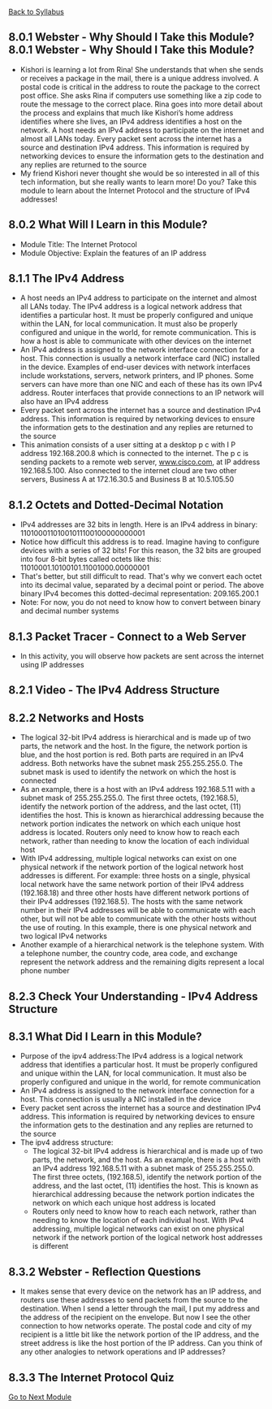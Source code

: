 [Back to Syllabus](./README.md#course-syllabus)

## 8.0.1 Webster - Why Should I Take this Module?8.0.1 Webster - Why Should I Take this Module?

- Kishori is learning a lot from Rina! She understands that when she sends or receives a package in the mail, there is a unique address involved. A postal code is critical in the address to route the package to the correct post office. She asks Rina if computers use something like a zip code to route the message to the correct place. Rina goes into more detail about the process and explains that much like Kishori’s home address identifies where she lives, an IPv4 address identifies a host on the network. A host needs an IPv4 address to participate on the internet and almost all LANs today. Every packet sent across the internet has a source and destination IPv4 address. This information is required by networking devices to ensure the information gets to the destination and any replies are returned to the source
- My friend Kishori never thought she would be so interested in all of this tech information, but she really wants to learn more! Do you? Take this module to learn about the Internet Protocol and the structure of IPv4 addresses!

## 8.0.2 What Will I Learn in this Module?

- Module Title: The Internet Protocol
- Module Objective: Explain the features of an IP address

## 8.1.1 The IPv4 Address

- A host needs an IPv4 address to participate on the internet and almost all LANs today. The IPv4 address is a logical network address that identifies a particular host. It must be properly configured and unique within the LAN, for local communication. It must also be properly configured and unique in the world, for remote communication. This is how a host is able to communicate with other devices on the internet
- An IPv4 address is assigned to the network interface connection for a host. This connection is usually a network interface card (NIC) installed in the device. Examples of end-user devices with network interfaces include workstations, servers, network printers, and IP phones. Some servers can have more than one NIC and each of these has its own IPv4 address. Router interfaces that provide connections to an IP network will also have an IPv4 address
- Every packet sent across the internet has a source and destination IPv4 address. This information is required by networking devices to ensure the information gets to the destination and any replies are returned to the source
- This animation consists of a user sitting at a desktop p c with I P address 192.168.200.8 which is connected to the internet. The p c is sending packets to a remote web server, www.cisco.com, at IP address 192.168.5.100. Also connected to the internet cloud are two other servers, Business A at 172.16.30.5 and Business B at 10.5.105.50

## 8.1.2 Octets and Dotted-Decimal Notation

- IPv4 addresses are 32 bits in length. Here is an IPv4 address in binary: 11010001101001011100100000000001
- Notice how difficult this address is to read. Imagine having to configure devices with a series of 32 bits! For this reason, the 32 bits are grouped into four 8-bit bytes called octets like this: 11010001.10100101.11001000.00000001
- That's better, but still difficult to read. That's why we convert each octet into its decimal value, separated by a decimal point or period. The above binary IPv4 becomes this dotted-decimal representation: 209.165.200.1
- Note: For now, you do not need to know how to convert between binary and decimal number systems

## 8.1.3 Packet Tracer - Connect to a Web Server

- In this activity, you will observe how packets are sent across the internet using IP addresses

## 8.2.1 Video - The IPv4 Address Structure

## 8.2.2 Networks and Hosts

- The logical 32-bit IPv4 address is hierarchical and is made up of two parts, the network and the host. In the figure, the network portion is blue, and the host portion is red. Both parts are required in an IPv4 address. Both networks have the subnet mask 255.255.255.0. The subnet mask is used to identify the network on which the host is connected
- As an example, there is a host with an IPv4 address 192.168.5.11 with a subnet mask of 255.255.255.0. The first three octets, (192.168.5), identify the network portion of the address, and the last octet, (11) identifies the host. This is known as hierarchical addressing because the network portion indicates the network on which each unique host address is located. Routers only need to know how to reach each network, rather than needing to know the location of each individual host
- With IPv4 addressing, multiple logical networks can exist on one physical network if the network portion of the logical network host addresses is different. For example: three hosts on a single, physical local network have the same network portion of their IPv4 address (192.168.18) and three other hosts have different network portions of their IPv4 addresses (192.168.5). The hosts with the same network number in their IPv4 addresses will be able to communicate with each other, but will not be able to communicate with the other hosts without the use of routing. In this example, there is one physical network and two logical IPv4 networks
- Another example of a hierarchical network is the telephone system. With a telephone number, the country code, area code, and exchange represent the network address and the remaining digits represent a local phone number

## 8.2.3 Check Your Understanding - IPv4 Address Structure

## 8.3.1 What Did I Learn in this Module?

- Purpose of the ipv4 address:The IPv4 address is a logical network address that identifies a particular host. It must be properly configured and unique within the LAN, for local communication. It must also be properly configured and unique in the world, for remote communication
- An IPv4 address is assigned to the network interface connection for a host. This connection is usually a NIC installed in the device
- Every packet sent across the internet has a source and destination IPv4 address. This information is required by networking devices to ensure the information gets to the destination and any replies are returned to the source
- The ipv4 address structure:
    - The logical 32-bit IPv4 address is hierarchical and is made up of two parts, the network, and the host. As an example, there is a host with an IPv4 address 192.168.5.11 with a subnet mask of 255.255.255.0. The first three octets, (192.168.5), identify the network portion of the address, and the last octet, (11) identifies the host. This is known as hierarchical addressing because the network portion indicates the network on which each unique host address is located
    - Routers only need to know how to reach each network, rather than needing to know the location of each individual host. With IPv4 addressing, multiple logical networks can exist on one physical network if the network portion of the logical network host addresses is different

## 8.3.2 Webster - Reflection Questions

- It makes sense that every device on the network has an IP address, and routers use these addresses to send packets from the source to the destination. When I send a letter through the mail, I put my address and the address of the recipient on the envelope. But now I see the other connection to how networks operate. The postal code and city of my recipient is a little bit like the network portion of the IP address, and the street address is like the host portion of the IP address. Can you think of any other analogies to network operations and IP addresses?

## 8.3.3 The Internet Protocol Quiz

[Go to Next Module](./9_IPv4_and_Network_Segmentation.md)
